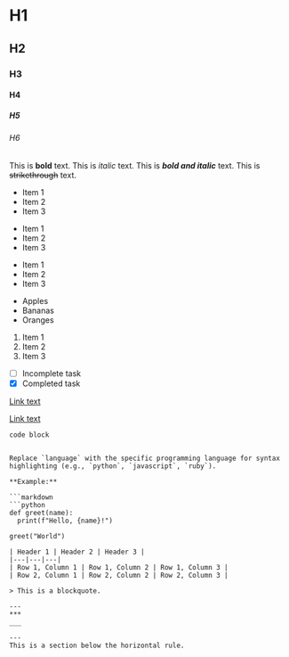 # H1
## H2
### H3
#### H4
##### H5
###### H6

This is **bold** text.
This is *italic* text.
This is ***bold and italic*** text.
This is ~~strikethrough~~ text.

* Item 1
* Item 2
* Item 3

- Item 1
- Item 2
- Item 3

+ Item 1
+ Item 2
+ Item 3

* Apples
* Bananas
* Oranges

1. Item 1
2. Item 2
3. Item 3

- [ ] Incomplete task
- [x] Completed task

[Link text](URL)

[Link text][link_label]

[link_label]: URL

```language
code block


Replace `language` with the specific programming language for syntax highlighting (e.g., `python`, `javascript`, `ruby`).

**Example:**

```markdown
```python
def greet(name):
  print(f"Hello, {name}!")

greet("World")

| Header 1 | Header 2 | Header 3 |
|---|---|---|
| Row 1, Column 1 | Row 1, Column 2 | Row 1, Column 3 |
| Row 2, Column 1 | Row 2, Column 2 | Row 2, Column 3 |

> This is a blockquote.

---
***
___

---
This is a section below the horizontal rule.